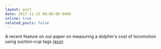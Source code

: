 ```yaml
---
layout: post
date: 2017-11-15 00:00:00-0400
inline: true
related_posts: false
---
```


A recent feature on our paper on measuring a dolphin's cost of locomotion using suction-cup tags <a href="https://ecomagazine.com/news/research/finding-a-better-way-to-calculate-fuel-efficiency-for-dolphins/">(eco)</a>
